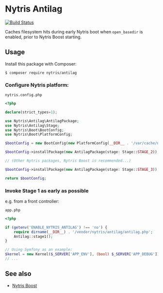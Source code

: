 # Nytris Antilag

[![Build Status](https://github.com/nytris/antilag/workflows/CI/badge.svg)](https://github.com/nytris/antilag/actions?query=workflow%3ACI)

Caches filesystem hits during early Nytris boot when `open_basedir` is enabled,
prior to Nytris Boost starting. 

## Usage
Install this package with Composer:

```shell
$ composer require nytris/antilag
```

### Configure Nytris platform:

`nytris.config.php`

```php
<?php

declare(strict_types=1);

use Nytris\Antilag\AntilagPackage;
use Nytris\Antilag\Stage;
use Nytris\Boot\BootConfig;
use Nytris\Boot\PlatformConfig;

$bootConfig = new BootConfig(new PlatformConfig(__DIR__ . '/var/cache/nytris/'));

$bootConfig->installPackage(new AntilagPackage(stage: Stage::STAGE_2));

// (Other Nytris packages, Nytris Boost is recommended...)

$bootConfig->installPackage(new AntilagPackage(stage: Stage::STAGE_3));

return $bootConfig;
```

### Invoke Stage 1 as early as possible

e.g. from a front controller:

`app.php`
```php
<?php

if (getenv('ENABLE_NYTRIS_ANTILAG') !== 'no') {
    require dirname(__DIR__) . '/vendor/nytris/antilag/antilag.php';
    Antilag::stage1();
}

// Using Symfony as an example:
$kernel = new Kernel($_SERVER['APP_ENV'], (bool) $_SERVER['APP_DEBUG']);
// ...
```

## See also

- [Nytris Boost][Nytris Boost]

[Nytris Boost]: https://github.com/nytris/boost
